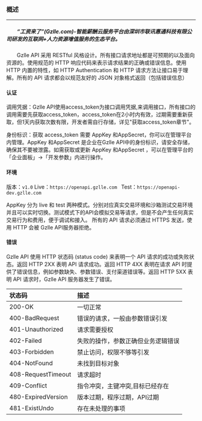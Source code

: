 ### 概述
***
##### &emsp;&emsp;“工资来了”(Gzlle.com)-智能薪酬云服务平台由深圳市联讯惠通科技有限公司研发的互联网+人力资源增值服务的生态平台。  
&emsp;&emsp;Gzlle API 采用 RESTful 风格设计。所有接口请求地址都是可预期的以及面向资源的。使用规范的 HTTP 响应代码来表示请求结果的正确或错误信息。使用 HTTP 内置的特性，如 HTTP Authentication 和 HTTP 请求方法让接口易于理解。所有的 API 请求都会以规范友好的 JSON 对象格式返回（包括错误信息）

#### 认证

调用凭据：Gzlle API使用access_token为接口调用凭据,来调用接口，所有接口的调用需要先获取access_token，access_token在2小时内有效，过期需要重新获取，但1天内获取次数有限，开发者需自行存储，详见"获取access_token章节"。

身份标识：获取 access_token 需要 AppKey 和AppSecret，你可以在管理平台内管理。AppKey 和AppSecret 是企业在Gzlle API中的身份标识，请安全存储，确保其不要被泄露。如需获取或更新 AppKey 和AppSecret ，可以在管理平台的「企业面板」->「开发参数」内进行操作。

#### 环境

版本：`v1.0`
Live：`https://openapi.gzlle.com `
Test：`https://openapi-dev.gzlle.com `

AppKey 分为 live 和 test 两种模式。分别对应真实交易环境和沙箱测试交易环境并且可以实时切换。测试模式下的API会模拟交易等请求，但是不会产生任何真实交易行为和费用，便于调试和接入。 所有的 API 请求必须通过 HTTPS 发送，使用 HTTP 会被 Gzlle API服务器拒绝。

#### 错误
Gzlle API 使用 HTTP 状态码 (status code) 来表明一个 API 请求的成功或失败状态。返回 HTTP 2XX 表明 API 请求成功。返回 HTTP 4XX 表明在请求 API 时提供了错误信息，例如参数缺失、参数错误、支付渠道错误等。返回 HTTP 5XX 表明 API 请求时，Gzlle API 服务器发生了错误。

|状态码	            |描述
|:----             |:----
|200-OK            |一切正常
|400-BadRequest    |错误的请求，一般由参数错误引发
|401-Unauthorized  |请求需要授权
|402-Failed        |失败的操作，参数正确但业务逻辑错误
|403-Forbidden     |禁止访问，权限不够等引发
|404-NotFound      |未找到目标对象
|408-RequestTimeout|请求超时
|409-Conflict      |指令冲突，主键冲突,目标已经存在
|480-ExpiredVersion|版本过期，程序过期，API过期
|481-ExistUndo     |存在未处理的事项
